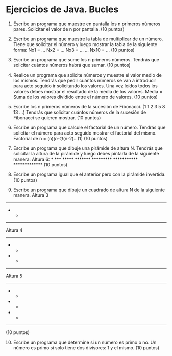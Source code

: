 # Ejercicios de Java. Bucles

 1. Escribe un programa que muestre en pantalla los n primeros números pares. Solicitar el valor de n por pantalla.
 (10 puntos)

2. Escribe un programa que muestre la tabla de multiplicar de un número. Tiene que solicitar el número y luego mostrar la tabla de la siguiente forma:
Nx1 = …
Nx2 = …
Nx3 = …
…
Nx10 = …
(10 puntos)


3. Escribe un programa que sume los n primeros números. Tendrás que solicitar cuántos números habrá que sumar.
(10 puntos)


4. Realice un programa que solicite números y muestre el valor medio de los mismos. Tendrás que pedir cuántos números se van a introducir para acto seguido ir solicitando los valores. Una vez leídos todos los valores debes mostrar el resultado de la media de los valores. Media = Suma de los valores dividido entre el número de valores.
(10 puntos)


5. Escribe los n primeros números de la sucesión de Fibonacci. 
(1 1 2 3 5 8 13 …)
Tendrás que solicitar cuántos números de la sucesión de Fibonacci se quieren mostrar.
(10 puntos)


6. Escribe un programa que calcule el factorial de un número. Tendrás que solictiar el número para acto seguido mostrar el factorial del mismo.
Factorial de n = (n)*(n-1)*(n-2)*...*(1)
(10 puntos)


7. Escribe un programa que dibuje una pirámide de altura N. Tendrás que solicitar la altura de la pirámide y luego debes pintarla de la siguiente manera:
Altura 6:
       \*
     \*\*\*
    \*\*\*\*\*
   \*\*\*\*\*\*\*
  \*\*\*\*\*\*\*\*\*
 \*\*\*\*\*\*\*\*\*\*\*
\*\*\*\*\*\*\*\*\*\*\*\*\*
(10 puntos)


8. Escribe un programa igual que el anterior pero con la pirámide invertida.
(10 puntos)


9. Escribe un programa que dibuje un cuadrado de altura N de la siguiente manera.
Altura 3
***
* *
***
Altura 4
****
*  *
*  *
****
Altura 5
*****
*   *
*   *
*   *
*****
(10 puntos)


10. Escribe un programa que determine si un número es primo o no. Un número es primo si solo tiene dos divisores: 1 y el mismo.
(10 puntos)

